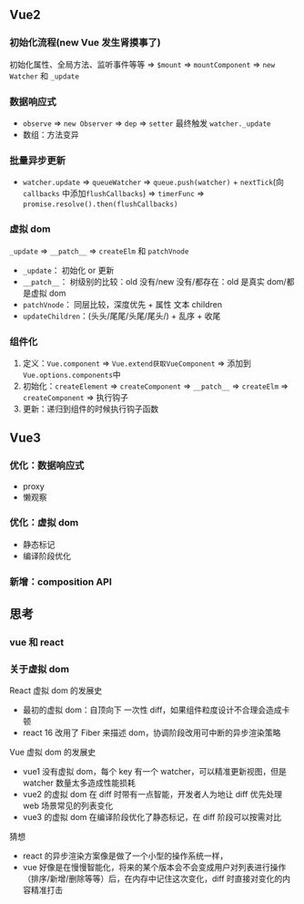 ## Vue2

### 初始化流程(new Vue 发生肾摸事了)

初始化属性、全局方法、监听事件等等 => `$mount` => `mountComponent` => `new Watcher` 和 `_update`

### 数据响应式

- `observe` => `new Observer` => `dep` => `setter` 最终触发 `watcher._update`
- 数组：方法变异

### 批量异步更新

- `watcher.update` => `queueWatcher` => `queue.push(watcher)` + `nextTick`(向 `callbacks` 中添加`flushCallbacks`) => `timerFunc` => `promise.resolve().then(flushCallbacks)`

### 虚拟 dom

`_update` => `__patch__` => `createElm` 和 `patchVnode`

- `_update`： 初始化 or 更新
- `__patch__`： 树级别的比较：old 没有/new 没有/都存在：old 是真实 dom/都是虚拟 dom
- `patchVnode`： 同层比较，深度优先 + 属性 文本 children
- `updateChildren`：(头头/尾尾/头尾/尾头/) + 乱序 + 收尾

### 组件化

1. 定义：`Vue.component` => `Vue.extend获取VueComponent` => 添加到`Vue.options.components`中
2. 初始化：`createElement` => `createComponent` => `__patch__` => `createElm` => `createComponent` => 执行钩子
3. 更新：递归到组件的时候执行钩子函数

## Vue3

### 优化：数据响应式

- proxy
- 懒观察

### 优化：虚拟 dom

- 静态标记
- 编译阶段优化

### 新增：composition API

## 思考

### vue 和 react

### 关于虚拟 dom

React 虚拟 dom 的发展史

- 最初的虚拟 dom：自顶向下 一次性 diff，如果组件粒度设计不合理会造成卡顿
- react 16 改用了 Fiber 来描述 dom，协调阶段改用可中断的异步渲染策略

Vue 虚拟 dom 的发展史

- vue1 没有虚拟 dom，每个 key 有一个 watcher，可以精准更新视图，但是 watcher 数量太多造成性能损耗
- vue2 的虚拟 dom 在 diff 时带有一点智能，开发者人为地让 diff 优先处理 web 场景常见的列表变化
- vue3 的虚拟 dom 在编译阶段优化了静态标记，在 diff 阶段可以按需对比

猜想

- react 的异步渲染方案像是做了一个小型的操作系统一样，
- vue 好像是在慢慢智能化，将来的某个版本会不会变成用户对列表进行操作（排序/新增/删除等等）后，在内存中记住这次变化，diff 时直接对变化的内容精准打击
